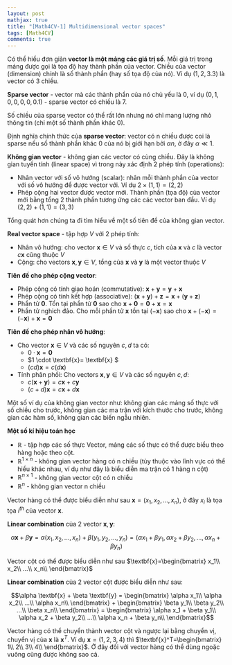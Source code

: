 ```yaml
---
layout: post
mathjax: true
title: "[Math4CV-1] Multidimensional vector spaces"
tags: [Math4CV]
comments: true
---
```


Có thể hiểu đơn giản **vector là một mảng các giá trị số**. Mỗi giá trị trong mảng được gọi là tọa độ hay thành phần của vector. Chiều của vector (dimension) chính là số thành phần (hay số tọa độ của nó). Ví dụ  $(1, 2, 3.3)$ là vector có 3 chiều.

**Sparse vector** - vector mà các thành phần của nó chủ yếu là 0, ví dụ $(0, 1, 0, 0, 0, 0, 0.1)$ - sparse vector có chiều là 7.

Số chiều của sparse vector có thể rất lớn nhưng nó chỉ mang lượng nhỏ thông tin (chỉ một số thành phần khác 0).

Định nghĩa chính thức của **sparse vector**: vector có n chiều được coi là sparse nếu số thành phần khác 0 của nó bị giới hạn bởi $\alpha n$, ở đây $\alpha \ll 1$.

**Không gian vector** - không gian các vector có cùng chiều. Đây là không gian tuyến tính (linear space) vì trong này xác định 2 phép tính (operations):
- Nhân vector với số vô hướng (scalar): nhân mỗi thành phần của vector với số vô hướng để được vector với. Ví dụ $2 \times (1, 1) = (2, 2)$
- Phép cộng hai vector được vector mới. Thành phần (tọa độ) của vector mới bằng tổng 2 thành phần tương ứng các các vector ban đầu. Ví dụ $(2, 2) + (1, 1) = (3,3)$

Tổng quát hơn chúng ta đi tìm hiểu về một số tiên đề của không gian vector.

**Real vector space** - tập hợp $V$ với 2 phép tính:
* Nhân vô hướng: cho vector $\textbf{x}\in V$ và số thực $c$, tích của $\textbf{x}$ và $c$ là vector $c\textbf{x}$ cũng thuộc $V$
* Cộng: cho vectors $\textbf{x}, \textbf{y} \in V$, tổng của $\textbf{x}$ và $\textbf{y}$ là một vector thuộc $V$ 

**Tiên đề cho phép cộng vector**:
* Phép cộng có tính giao hoán (commutative): $\textbf{x}+\textbf{y} = \textbf{y}+\textbf{x}$
* Phép cộng có tính kết hợp (associative): $(\textbf{x}+\textbf{y})+\textbf{z}=\textbf{x}+(\textbf{y}+\textbf{z})$
* Phần tử $\mathbf{0}$. Tồn tại phần tử $\mathbf{0}$ sao cho $\textbf{x}+ \mathbf{0}=\mathbf{0}+\textbf{x}=\textbf{x}$
* Phần tử nghich đảo. Cho mỗi phần tử $\textbf{x}$ tồn tại $(-\textbf{x})$ sao cho $\textbf{x}+(-\textbf{x})=(-\textbf{x})+\textbf{x}=\mathbf{0}$

**Tiên đề cho phép nhân vô hướng**:
- Cho vector $\textbf{x} \in V$ và các số nguyên $c, d$ ta có: 
    - $0 \cdot \textbf{x} = \mathbf{0}$
    - $1 \cdot \textbf{x}= \textbf{x} $
    - $(cd)\textbf{x}=c(d\textbf{x})$
- Tính phân phối: Cho vectors $\textbf{x}, \textbf{y} \in V$ và các số nguyên $c, d$:
    * $c(\textbf{x}+\textbf{y})=c\textbf{x}+c\textbf{y}$
    * $(c+d)\textbf{x}=c\textbf{x}+d\textbf{x}$

Một số ví dụ của không gian vector như: không gian các mảng số thực với số chiều cho trước, không gian các ma trận với kích thước cho trước, không gian các hàm số, không gian các biến ngẫu nhiên.

**Một số kí hiệu toán học**

- $\mathbb{R}$ - tập hợp các số thực
Vector, mảng các số thực có thể được biểu theo hàng hoặc theo cột.
- $\mathbb{R}^{1\times n}$ - không gian vector hàng có n chiều (tùy thuộc vào lĩnh vực có thể hiểu khác nhau, ví dụ như đây là biểu diễn ma trận có 1 hàng n cột)
- $\mathbb{R}^{n\times 1}$ - không gian vector cột có n chiều
- $\mathbb{R}^{n}$ - không gian vector n chiều

Vector hàng có thể được biểu diễn như sau $\textbf{x}=(x_1, x_2,...,x_n)$, ở đây $x_i$ là tọa tọa $i^{th}$ của vector $\textbf{x}$.

**Linear combination** của 2 vector $\textbf{x}, \textbf{y}$:

$$\alpha \textbf{x} + \beta \textbf{y} =\alpha(x_1, x_2,...,x_n)+\beta(y_1, y_2,...,y_n)=(\alpha x_1 + \beta y_1, \alpha x_2 + \beta y_2,...,\alpha x_n + \beta y_n)$$

Vector cột có thể được biểu diễn như sau $\textbf{x}=\begin{bmatrix}
 x_1\\
 x_2\\
 ...\\
 x_n\\
\end{bmatrix}$

**Linear combination** của 2 vector cột được biểu diễn như sau: 

$$\alpha \textbf{x} + \beta \textbf{y} = \begin{bmatrix}
 \alpha x_1\\
 \alpha x_2\\
 ...\\
 \alpha x_n\\
\end{bmatrix} + \begin{bmatrix}
 \beta y_1\\
 \beta y_2\\
 ...\\
 \beta x_n\\
\end{bmatrix} = \begin{bmatrix}
 \alpha x_1 + \beta y_1\\
 \alpha x_2 + \beta y_2\\
 ...\\
 \alpha x_n + \beta y_n\\
\end{bmatrix}$$

Vector hàng có thể chuyển thành vector cột và ngược lại bằng chuyển vị, chuyển vị của $\textbf{x}$ là $\textbf{x}^T$.
Ví dụ $\textbf{x}=(1, 2, 3, 4)$ thì $\textbf{x}^T=\begin{bmatrix}
 1\\
 2\\
 3\\
 4\\
\end{bmatrix}$. Ở đây đối với vector hàng có thể dùng ngoặc vuông cũng được không sao cả.
























